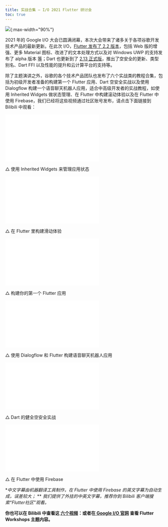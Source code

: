 ```yaml
---
title: 实战合集 — I/O 2021 Flutter 研讨会
toc: true
---
```


![](https://devrel.andfun.cn/devrel/posts/2021/06/mjy4VZ.jpeg){:max-width="90%"}

2021 年的 Google I/O 大会已圆满闭幕，本次大会带来了诸多关于各项谷歌开发技术产品的最新更新。在此次 I/O，[Flutter 发布了 2.2 版本](https://flutter.cn/posts/announcing-flutter-2-2?t=1)，包括 Web 版的增强、更多 Material 图标、改进了的文本处理方式以及对 Windows UWP 的支持发布了 alpha 版本 [等](https://flutter.cn/posts/whats-new-in-flutter-2-2?t=1)；Dart 也更新到了 [2.13 正式版](https://flutter.cn/posts/announcing-dart-2-13)，推出了空安全的更新、类型别名、Dart FFI 以及性能的提升和云计算平台的支持等。

除了主题演讲之外，谷歌的各个技术产品团队也发布了六个实战类的教程合集，包括为初级开发者准备的构建第一个 Flutter 应用、Dart 空安全实战以及使用 Dialogflow 构建一个语音聊天机器人应用，适合中高级开发者的实战教程，如使用 Inherited Widgets 做状态管理、在 Flutter 中构建滚动体验以及在 Flutter 中使用 Firebase，我们已经将这些视频通过社区账号发布，请点击下面链接到 Bilibili 中观看：

<iframe src="//player.bilibili.com/player.html?aid=248744553&bvid=BV1Wv411W7yF&cid=354736130&page=1" scrolling="no" border="0" frameborder="no" framespacing="0" allowfullscreen="true"> </iframe>

△ 使用 Inherited Widgets 来管理应用状态

<iframe src="//player.bilibili.com/player.html?aid=291195426&bvid=BV11f4y187gV&cid=354814353&page=1" scrolling="no" border="0" frameborder="no" framespacing="0" allowfullscreen="true"> </iframe>

△ 在 Flutter 里构建滑动体验

<iframe src="//player.bilibili.com/player.html?aid=846249495&bvid=BV1n54y1H7dZ&cid=354773704&page=1" scrolling="no" border="0" frameborder="no" framespacing="0" allowfullscreen="true"> </iframe>

△ 构建你的第一个 Flutter 应用

<iframe src="//player.bilibili.com/player.html?aid=716190926&bvid=BV1pX4y1A7SH&cid=355145231&page=1" scrolling="no" border="0" frameborder="no" framespacing="0" allowfullscreen="true"> </iframe>

△ 使用 Dialogflow 和 Flutter 构建语音聊天机器人应用

<iframe src="//player.bilibili.com/player.html?aid=888693780&bvid=BV1tK4y1u76N&cid=354814166&page=1" scrolling="no" border="0" frameborder="no" framespacing="0" allowfullscreen="true"> </iframe>

△ Dart 的健全空安全实战

<iframe src="//player.bilibili.com/player.html?aid=631219825&bvid=BV14b4y1o7Wn&cid=355066643&page=1" scrolling="no" border="0" frameborder="no" framespacing="0" allowfullscreen="true"> </iframe>

△ 在 Flutter 中使用 Firebase

**中文字幕由机器翻译工具制作，在 Flutter 中使用 Firebase 的英文字幕为自动生成，误差较大；*
** *我们提供了外挂的中英文字幕，推荐你到 Bilibili 客户端搜索“Flutter社区”观看。*

**你也可以在 Bilibili 中查看这 [六个视频](https://space.bilibili.com/344928717/channel/detail?cid=189780)：或者在[ Google I/O 官网](https://events.google.com/io/program/content?4=topic_flutter&5=type_workshop&lng=en) 查看 Flutter Workshops 主题内容。**
